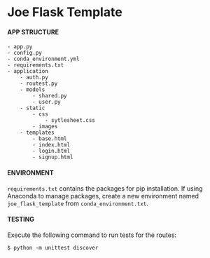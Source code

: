 # Joe Flask Template
#### APP STRUCTURE
```
- app.py
- config.py
- conda_environment.yml
- requirements.txt
- application
    - auth.py
    - routest.py
    - models
        - shared.py
        - user.py
    - static
        - css
            - sytlesheet.css
        - images
    - templates
        - base.html
        - index.html
        - login.html
        - signup.html
```
#### ENVIRONMENT
`requirements.txt` contains the packages for pip installation. If using Anaconda to manage packages, create a new environment named `joe_flask_template` from `conda_environment.txt`.

#### TESTING
Execute the following command to run tests for the routes:
```
$ python -m unittest discover
```